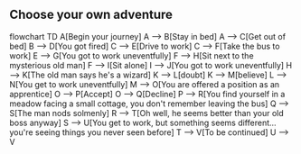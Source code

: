 ## Choose your own adventure ##

flowchart TD
    A[Begin your journey]
    A --> B[Stay in bed]
    A --> C[Get out of bed]
    B --> D[You got fired]
    C --> E[Drive to work]
    C --> F[Take the bus to work]
    E --> G[You got to work uneventfully]
    F --> H[Sit next to the mysterious old man]
    F --> I[Sit alone]
    I --> J[You got to work uneventfully]
    H --> K[The old man says he's a wizard]
    K --> L[doubt]
    K --> M[believe]
    L --> N[You get to work uneventfully]
    M --> O[You are offered a position as an apprentice]
    O --> P[Accept]
    O --> Q[Decline]
    P --> R[You find yourself in a meadow facing a small cottage, you don't remember leaving the bus]
    Q --> S[The man nods solmenly]
    R --> T[Oh well, he seems better than your old boss anyway]
    S --> U[You get to work, but something seems different... you're seeing things you never seen before]
    T --> V[To be continued]
    U --> V
